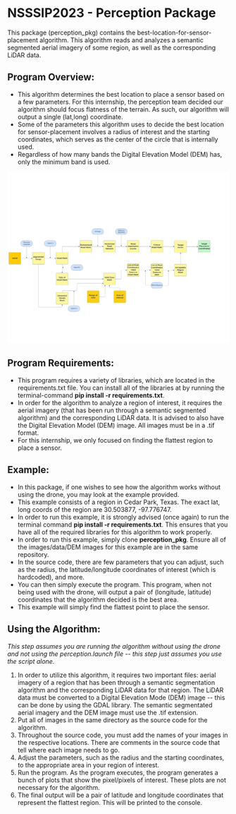 # NSSSIP2023 - Perception Package

This package (perception_pkg) contains the best-location-for-sensor-placement algorithm. This algorithm reads and analyzes a semantic segmented aerial imagery of some region, as well as the corresponding LiDAR data. 

## Program Overview:
- This algorithm determines the best location to place a sensor based on a few parameters. For this internship, the perception team decided our algorithm should focus flatness of the terrain. As such, our algorithm will output a single (lat,long) coordinate.
- Some of the parameters this algorithm uses to decide the best location for sensor-placement involves a radius of interest and the starting coordinates, which serves as the center of the circle that is internally used.
- Regardless of how many bands the Digital Elevation Model (DEM) has, only the minimum band is used.

![Logic of Algorithm](https://github.com/mattm8600/NSSSIP2023/blob/main/docs/pics/perception_flowchart.png)
## Program Requirements:
- This program requires a variety of libraries, which are located in the requirements.txt file. You can install all of the libraries at by running the terminal-command **pip install -r requirements.txt**. 
- In order for the algorithm to analyze a region of interest, it requires the aerial imagery (that has been run through a semantic segmented algorithm) and the corresponding LiDAR data. It is advised to also have the Digital Elevation Model (DEM) image. All images must be in a .tif format.
- For this internship, we only focused on finding the flattest region to place a sensor.

## Example:
- In this package, if one wishes to see how the algorithm works without using the drone, you may look at the example provided.
- This example consists of a region in Cedar Park, Texas. The exact lat, long coords of the region are 30.503877, -97.776747. 
- In order to run this example, it is strongly advised (once again) to run the terminal command **pip install -r requirements.txt**. This ensures that you have all of the required libraries for this algorithm to work properly.
- In order to run this example, simply clone **perception_pkg**. Ensure all of the images/data/DEM images for this example are in the same repository.
- In the source code, there are few parameters that you can adjust, such as the radius, the latitude/longitude coordinates of interest (which is hardcoded), and more.
- You can then simply execute the program. This program, when not being used with the drone, will output a pair of (longitude, latitude) coordinates that the algorithm decided is the best area.
- This example will simply find the flattest point to place the sensor. 

## Using the Algorithm:
*This step assumes you are running the algorithm without using the drone and not using the perception.launch file -- this step just assumes you use the script alone.* 
1) In order to utilize this algorithm, it requires two important files: aerial imagery of a region that has been through a semantic segmentation algorithm and the corresponding LiDAR data for that region. The LiDAR data must be converted to a Digital Elevation Mode (DEM) image -- this can be done by using the GDAL library. The semantic segmentated aerial imagery and the DEM image must use the .tif extension.
2) Put all of images in the same directory as the source code for the algorithm.
3) Throughout the source code, you must add the names of your images in the respective locations. There are comments in the source code that tell where each image needs to go.
4) Adjust the parameters, such as the radius and the starting coordinates, to the appropriate area in your region of interest.
5) Run the program. As the program executes, the program generates a bunch of plots that show the pixel/pixels of interest. These plots are not necessary for the algorithm.
6) The final output will be a pair of latitude and longitude coordinates that represent the flattest region. This will be printed to the console.
